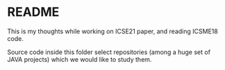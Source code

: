 # README


This is my thoughts while working on ICSE21 paper, and reading ICSME18 code.

Source code inside this folder select repositories (among a huge set of JAVA projects) which we would like to study them. 
